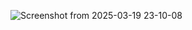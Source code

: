 ![Screenshot from 2025-03-19 23-10-08](https://github.com/user-attachments/assets/1a512f5e-ccb5-480a-9e11-55df5d3aae40)
